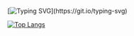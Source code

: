 [![Typing SVG](https://readme-typing-svg.demolab.com?font=Courier&pause=1000&color=FFFFFF&center=true&vCenter=true&width=435&lines=%3E%3E%3E+Hello+World!)](https://git.io/typing-svg)



[![Top Langs](https://github-readme-stats.vercel.app/api/top-langs/?username=abidzzz&layout=compact)]()
